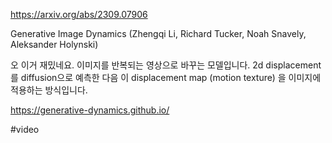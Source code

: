 https://arxiv.org/abs/2309.07906

Generative Image Dynamics (Zhengqi Li, Richard Tucker, Noah Snavely, Aleksander Holynski)

오 이거 재밌네요. 이미지를 반복되는 영상으로 바꾸는 모델입니다. 2d displacement를 diffusion으로 예측한 다음 이 displacement map (motion texture) 을 이미지에 적용하는 방식입니다.

https://generative-dynamics.github.io/

#video 